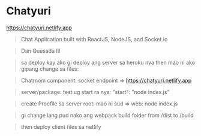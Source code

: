 # Chatyuri

<a href="https://chatyuri.netlify.app" target="_blank">https://chatyuri.netlify.app</a>

> Chat Application built with ReactJS, NodeJS, and Socket.io

> Dan Quesada III

> sa deploy kay ako gi deploy ang server sa heroku nya then mao ni ako gipang change sa files:

> Chatroom component: socket endpoint => https://chatyuri.netlify.app

> server/package:  test ug start ra nya: "start": "node index.js"

> create Procfile sa server root: mao ni sud => web: node index.js

> gi change lang pud nako ang webpack build folder from /dist to /build

> then deploy client files sa netlify